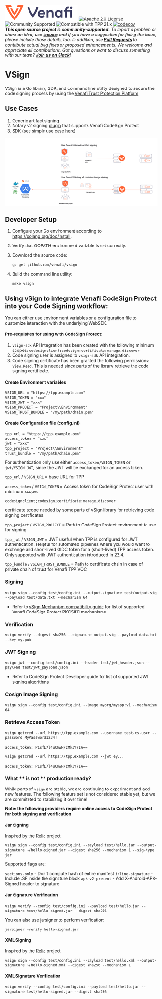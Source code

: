 [![Venafi](https://raw.githubusercontent.com/Venafi/.github/master/images/Venafi_logo.png)](https://www.venafi.com/)
[![Apache 2.0 License](https://img.shields.io/badge/License-Apache%202.0-blue.svg)](https://opensource.org/licenses/Apache-2.0)
![Community Supported](https://img.shields.io/badge/Support%20Level-Community-brightgreen)
![Compatible with TPP 21.x](https://img.shields.io/badge/Compatibility-TPP%2021.x-f9a90c)
[![codecov](https://codecov.io/gh/zosocanuck/vsign/branch/main/graph/badge.svg?token=9CF4DJTZBC)](https://codecov.io/gh/venafi/vsign)  
_**This open source project is community-supported.** To report a problem or share an idea, use
**[Issues](../../issues)**; and if you have a suggestion for fixing the issue, please include those details, too.
In addition, use **[Pull Requests](../../pulls)** to contribute actual bug fixes or proposed enhancements.
We welcome and appreciate all contributions. Got questions or want to discuss something with our team?
**[Join us on Slack](https://join.slack.com/t/venafi-integrations/shared_invite/zt-i8fwc379-kDJlmzU8OiIQOJFSwiA~dg)**!_

# VSign

VSign is a Go library, SDK, and command line utility designed to secure the code signing process by using the
[Venafi Trust Protection Platform](https://www.venafi.com/platform/trust-protection-platform)

## Use Cases
1. Generic artifact signing
2. Notary v2 signing [plugin](https://coolsolutions.venafi.com/ivan.wallis/notation-venafi-csp) that supports Venafi CodeSign Protect 
3. SDK (see simple use case [here](examples/simple-cli))

![](media/usecases.png)

## Developer Setup
1. Configure your Go environment according to https://golang.org/doc/install.
2. Verify that GOPATH environment variable is set correctly.
3. Download the source code:

   `go get github.com/venafi/vsign`
4. Build the command line utility:

   `make vsign`

## Using vSign to integrate Venafi CodeSign Protect into your Code Signing workflow:

You can either use environment variables or a configuration file to customize interaction with the underlying WebSDK.

#### Pre-requisites for using with CodeSign Protect:
1. `vsign-sdk` API Integration has been created with the following minimum scopes: `codesignclient;codesign;certificate:manage,discover`
2. Code signing user is assigned to `vsign-sdk` API integration.
3. Code signing certificate has been granted the following permissions: `View,Read`.  This is needed since parts of the library retrieve the code signing certificate.

#### Create Environment variables

```
VSIGN_URL = "https://tpp.example.com"
VSIGN_TOKEN = "xxx"
VSIGN_JWT = "xxx"
VSIGN_PROJECT = "Project\\Environment"
VSIGN_TRUST_BUNDLE = "/my/path/chain.pem"
```

#### Create Configuration file (config.ini)

```
tpp_url = "https://tpp.example.com" 
access_token = "xxx"
jwt = "xxx"
tpp_project = "Project\\Environment"
trust_bundle = "/my/path/chain.pem"
```

For authentication only use either `access_token/VSIGN_TOKEN` or `jwt/VSIGN_JWT`, since the JWT will be exchanged for an access token.

`tpp_url` / `VSIGN_URL` = base URL for TPP

`access_token` / `VSIGN_TOKEN` = Access token for CodeSign Protect user with minimum scope:

```
codesignclient;codesign;certificate:manage,discover
```

certificate scope needed by some parts of vSign library for retrieving code signing certificates.

`tpp_project` / `VSIGN_PROJECT` = Path to CodeSign Protect environment to use for signing

`tpp_jwt` / `VSIGN_JWT` = JWT useful when TPP is configured for JWT authentication.  Helpful for automated pipelines where you would want to exchange and short-lived OIDC token for a (short-lived) TPP access token.  Only supported with JWT authentication introduced in 22.4.

`tpp_bundle` / `VSIGN_TRUST_BUNDLE` = Path to certificate chain in case of private chain of trust for Venafi TPP VOC

### Signing
   ```
   vsign sign --config test/config.ini --output-signature test/output.sig --payload test/data.txt --mechanism 64
   ```
* Refer to [vSign Mechanism compatibility guide](COMPATIBILITY.md) for list of supported Venafi CodeSign Protect PKCS#11 mechanisms
  
### Verification
   ```
   vsign verify --digest sha256 --signature output.sig --payload data.txt --key my.pub
   ```

### JWT Signing
   ```
   vsign jwt --config test/config.ini --header test/jwt_header.json --payload test/jwt_payload.json
   ```
* Refer to CodeSign Protect Developer guide for list of supported JWT signing algorithms

### Cosign Image Signing
   ```
   vsign sign --config test/config.ini --image myorg/myapp:v1 --mechanism 64
   ```

### Retrieve Access Token
   ```
   vsign getcred --url https://tpp.example.com --username test-cs-user --password MyPassword1234!
   
   access_token: P1sfL7l4uCWwH/zMkJY7IA==
   ```

   ```
   vsign getcred --url https://tpp.example.com --jwt ey...
   
   access_token: P1sfL7l4uCWwH/zMkJY7IA==
   ```

### What ** is not ** production ready?

While parts of `vsign` are stable, we are continuing to experiment and add new features.  The following feature set is not considered stable yet, but we are commiteted to stabilizing it over time!

**Note: the following providers require online access to CodeSign Protect for both signing and verification**

#### Jar Signing

Inspired by the [Relic](https://github.com/sassoftware/relic) project

```
vsign sign --config test/config.ini --payload test/hello.jar --output-signature ~/hello-signed.jar --digest sha256 --mechanism 1 --sig-type jar
```

Supported flags are:

`sections-only` - Don't compute hash of entire manifest
`inline-signature` - Include .SF inside the signature block
`apk-v2-present` - Add X-Android-APK-Signed header to signature

#### Jar Signature Verification

```
vsign verify --config test/config.ini --payload test/hello.jar --signature test/hello-signed.jar --digest sha256
```

You can also use jarsigner to perform verification:

```
jarsigner -verify hello-signed.jar
```

#### XML Signing

Inspired by the [Relic](https://github.com/sassoftware/relic) project

```
vsign sign --config test/config.ini --payload test/hello.xml --output-signature ~/hello-signed.xml --digest sha256 --mechanism 1
```

#### XML Signature Verification

```
vsign verify --config test/config.ini --payload test/hello.jar --signature test/hello-signed.jar --digest sha256
```